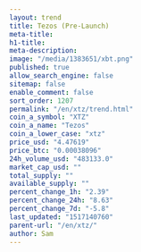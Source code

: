```yaml
---
layout: trend
title: Tezos (Pre-Launch)
meta-title: 
h1-title: 
meta-description: 
image: "/media/1383651/xbt.png"
published: true
allow_search_engine: false
sitemap: false
enable_comment: false
sort_order: 1207
permalink: "/en/xtz/trend.html"
coin_a_symbol: "XTZ"
coin_a_name: "Tezos"
coin_a_lower_case: "xtz"
price_usd: "4.47619"
price_btc: "0.00038096"
24h_volume_usd: "483133.0"
market_cap_usd: ""
total_supply: ""
available_supply: ""
percent_change_1h: "2.39"
percent_change_24h: "8.63"
percent_change_7d: "-5.8"
last_updated: "1517140760"
parent-url: "/en/xtz/"
author: Sam
---
```


